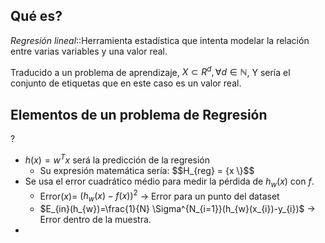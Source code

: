 ## Qué es?

*Regresión lineal*::Herramienta estadística que intenta modelar la relación entre varias variables y una valor real.

Traducido a un problema de aprendizaje, $X \subset{R^{d}}, \forall d \in \mathbb{N}$, Y sería el conjunto de etiquetas que en este caso es un valor real.  

## Elementos de un problema de Regresión
?
- $h(x)=w^Tx$ será la predicción de la regresión
	- Su expresión matemática sería: $$H_{reg} = \{x \\}$$
- Se usa el error cuadrático médio para medir la pérdida de $h_{w}(x)$ con $f$.
	- Error($x$)= $(h_{w}(x)-f(x))^2$ -> Error para un punto del dataset
	- $E_{in}(h_{w})=\frac{1}{N} \Sigma^{N_{i=1}}(h_{w}(x_{i})-y_{i})$ -> Error dentro de la muestra.
- 
